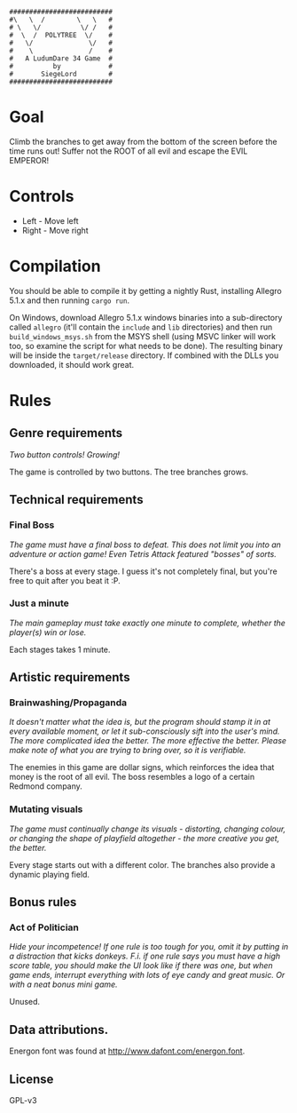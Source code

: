 ```
##########################
#\   \  /        \   \   #
# \   \/          \/ /   #
#  \  /  POLYTREE  \/    #
#   \/              \/   #
#    \              /    #
#   A LudumDare 34 Game  #
#		   by            #
#		SiegeLord        #
##########################
```
# Goal

Climb the branches to get away from the bottom of the screen before the time runs out! Suffer not the ROOT of all evil and escape the EVIL EMPEROR!

# Controls

* Left - Move left
* Right - Move right

# Compilation

You should be able to compile it by getting a nightly Rust, installing Allegro 5.1.x and then running `cargo run`.

On Windows, download Allegro 5.1.x windows binaries into a sub-directory called `allegro` (it'll contain the `include` and `lib` directories) and then run `build_windows_msys.sh` from the MSYS shell (using MSVC linker will work too, so examine the script for what needs to be done). The resulting binary will be inside the `target/release` directory. If combined with the DLLs you downloaded, it should work great.

# Rules

## Genre requirements

*Two button controls! Growing!*

The game is controlled by two buttons. The tree branches grows.

## Technical requirements

### Final Boss

*The game must have a final boss to defeat. This does not limit you into an adventure or action game! Even Tetris Attack featured "bosses" of sorts.*

There's a boss at every stage. I guess it's not completely final, but you're free to quit after you beat it :P.

### Just a minute

*The main gameplay must take exactly one minute to complete, whether the player(s) win or lose.*

Each stages takes 1 minute.

## Artistic requirements

### Brainwashing/Propaganda

*It doesn't matter what the idea is, but the program should stamp it in at every available moment, or let it sub-consciously sift into the user's mind. The more complicated idea the better. The more effective the better. Please make note of what you are trying to bring over, so it is verifiable.*

The enemies in this game are dollar signs, which reinforces the idea that money is the root of all evil. The boss resembles a logo of a certain Redmond company.

### Mutating visuals

*The game must continually change its visuals - distorting, changing colour, or changing the shape of playfield altogether - the more creative you get, the better.*

Every stage starts out with a different color. The branches also provide a dynamic playing field.

## Bonus rules

### Act of Politician

*Hide your incompetence! If one rule is too tough for you, omit it by putting in a distraction that kicks donkeys. F.i. if one rule says you must have a high score table, you should make the UI look like if there was one, but when game ends, interrupt everything with lots of eye candy and great music. Or with a neat bonus mini game.*

Unused.

## Data attributions.

Energon font was found at http://www.dafont.com/energon.font. 


## License

GPL-v3
